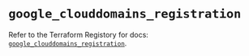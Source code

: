 # `google_clouddomains_registration`

Refer to the Terraform Registory for docs: [`google_clouddomains_registration`](https://registry.terraform.io/providers/hashicorp/google-beta/5.26.0/docs/resources/google_clouddomains_registration).

